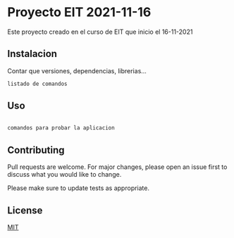 # Proyecto EIT 2021-11-16

Este proyecto creado en el curso de EIT que inicio el 16-11-2021

## Instalacion

Contar que versiones, dependencias, librerias...

```bash
listado de comandos
```

## Uso

```python

comandos para probar la aplicacion

```

## Contributing
Pull requests are welcome. For major changes, please open an issue first to discuss what you would like to change.

Please make sure to update tests as appropriate.

## License
[MIT](https://choosealicense.com/licenses/mit/)